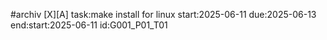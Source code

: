 #archiv
[X][A] task:make install for linux start:2025-06-11 due:2025-06-13 end:start:2025-06-11 id:G001_P01_T01
